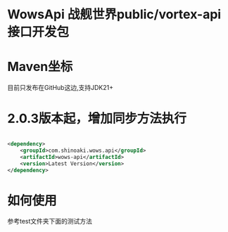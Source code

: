 # WowsApi 战舰世界public/vortex-api接口开发包

# Maven坐标 

目前只发布在GitHub这边,支持JDK21+

# 2.0.3版本起，增加同步方法执行

```xml

<dependency>
    <groupId>com.shinoaki.wows.api</groupId>
    <artifactId>wows-api</artifactId>
    <version>Latest Version</version>
</dependency>
```
# 如何使用

参考test文件夹下面的测试方法
